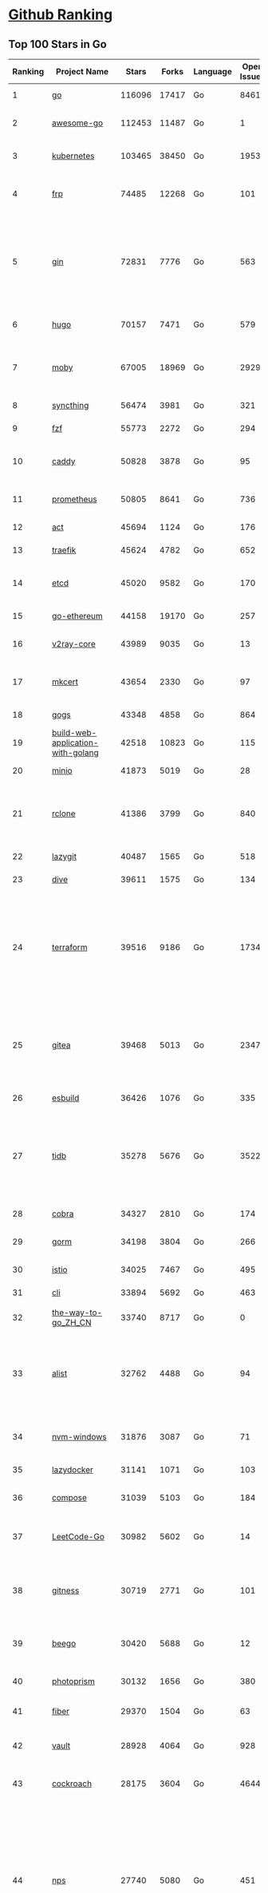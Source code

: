 [Github Ranking](../README.md)
==========

## Top 100 Stars in Go

| Ranking | Project Name | Stars | Forks | Language | Open Issues | Description | Last Commit |
| ------- | ------------ | ----- | ----- | -------- | ----------- | ----------- | ----------- |
| 1 | [go](https://github.com/golang/go) | 116096 | 17417 | Go | 8461 | The Go programming language | 2023-12-02T00:26:58Z |
| 2 | [awesome-go](https://github.com/avelino/awesome-go) | 112453 | 11487 | Go | 1 | A curated list of awesome Go frameworks, libraries and software | 2023-12-02T01:32:33Z |
| 3 | [kubernetes](https://github.com/kubernetes/kubernetes) | 103465 | 38450 | Go | 1953 | Production-Grade Container Scheduling and Management | 2023-12-01T18:11:26Z |
| 4 | [frp](https://github.com/fatedier/frp) | 74485 | 12268 | Go | 101 | A fast reverse proxy to help you expose a local server behind a NAT or firewall to the internet. | 2023-12-01T12:44:51Z |
| 5 | [gin](https://github.com/gin-gonic/gin) | 72831 | 7776 | Go | 563 | Gin is a HTTP web framework written in Go (Golang). It features a Martini-like API with much better performance -- up to 40 times faster. If you need smashing performance, get yourself some Gin. | 2023-11-27T20:10:27Z |
| 6 | [hugo](https://github.com/gohugoio/hugo) | 70157 | 7471 | Go | 579 | The world’s fastest framework for building websites. | 2023-12-01T22:42:33Z |
| 7 | [moby](https://github.com/moby/moby) | 67005 | 18969 | Go | 2929 | The Moby Project - a collaborative project for the container ecosystem to assemble container-based systems | 2023-12-01T19:24:35Z |
| 8 | [syncthing](https://github.com/syncthing/syncthing) | 56474 | 3981 | Go | 321 | Open Source Continuous File Synchronization | 2023-11-30T20:15:55Z |
| 9 | [fzf](https://github.com/junegunn/fzf) | 55773 | 2272 | Go | 294 | :cherry_blossom: A command-line fuzzy finder | 2023-12-01T15:28:05Z |
| 10 | [caddy](https://github.com/caddyserver/caddy) | 50828 | 3878 | Go | 95 | Fast and extensible multi-platform HTTP/1-2-3 web server with automatic HTTPS | 2023-12-01T04:16:00Z |
| 11 | [prometheus](https://github.com/prometheus/prometheus) | 50805 | 8641 | Go | 736 | The Prometheus monitoring system and time series database. | 2023-12-01T23:55:45Z |
| 12 | [act](https://github.com/nektos/act) | 45694 | 1124 | Go | 176 | Run your GitHub Actions locally 🚀 | 2023-12-01T02:17:45Z |
| 13 | [traefik](https://github.com/traefik/traefik) | 45624 | 4782 | Go | 652 | The Cloud Native Application Proxy | 2023-12-01T17:10:29Z |
| 14 | [etcd](https://github.com/etcd-io/etcd) | 45020 | 9582 | Go | 170 | Distributed reliable key-value store for the most critical data of a distributed system | 2023-12-01T21:13:18Z |
| 15 | [go-ethereum](https://github.com/ethereum/go-ethereum) | 44158 | 19170 | Go | 257 | Official Go implementation of the Ethereum protocol | 2023-12-02T02:18:49Z |
| 16 | [v2ray-core](https://github.com/v2ray/v2ray-core) | 43989 | 9035 | Go | 13 | A platform for building proxies to bypass network restrictions. | 2023-11-28T03:36:46Z |
| 17 | [mkcert](https://github.com/FiloSottile/mkcert) | 43654 | 2330 | Go | 97 | A simple zero-config tool to make locally trusted development certificates with any names you'd like. | 2023-11-29T10:04:44Z |
| 18 | [gogs](https://github.com/gogs/gogs) | 43348 | 4858 | Go | 864 | Gogs is a painless self-hosted Git service | 2023-12-01T17:31:24Z |
| 19 | [build-web-application-with-golang](https://github.com/astaxie/build-web-application-with-golang) | 42518 | 10823 | Go | 115 | A golang ebook intro how to build a web with golang | 2023-11-23T20:56:37Z |
| 20 | [minio](https://github.com/minio/minio) | 41873 | 5019 | Go | 28 | High Performance Object Storage for AI | 2023-12-02T00:13:20Z |
| 21 | [rclone](https://github.com/rclone/rclone) | 41386 | 3799 | Go | 840 | "rsync for cloud storage" - Google Drive, S3, Dropbox, Backblaze B2, One Drive, Swift, Hubic, Wasabi, Google Cloud Storage, Yandex Files | 2023-12-01T19:45:48Z |
| 22 | [lazygit](https://github.com/jesseduffield/lazygit) | 40487 | 1565 | Go | 518 | simple terminal UI for git commands | 2023-12-02T01:48:17Z |
| 23 | [dive](https://github.com/wagoodman/dive) | 39611 | 1575 | Go | 134 | A tool for exploring each layer in a docker image | 2023-11-04T09:41:27Z |
| 24 | [terraform](https://github.com/hashicorp/terraform) | 39516 | 9186 | Go | 1734 | Terraform enables you to safely and predictably create, change, and improve infrastructure. It is a source-available tool that codifies APIs into declarative configuration files that can be shared amongst team members, treated as code, edited, reviewed, and versioned. | 2023-12-02T00:34:24Z |
| 25 | [gitea](https://github.com/go-gitea/gitea) | 39468 | 5013 | Go | 2347 | Git with a cup of tea! Painless self-hosted all-in-one software development service, including Git hosting, code review, team collaboration, package registry and CI/CD | 2023-12-02T01:22:22Z |
| 26 | [esbuild](https://github.com/evanw/esbuild) | 36426 | 1076 | Go | 335 | An extremely fast bundler for the web | 2023-11-30T07:58:47Z |
| 27 | [tidb](https://github.com/pingcap/tidb) | 35278 | 5676 | Go | 3522 | TiDB is an open-source, cloud-native, distributed, MySQL-Compatible database for elastic scale and real-time analytics. Try AI-powered Chat2Query free at : https://tidbcloud.com/free-trial | 2023-12-02T02:46:20Z |
| 28 | [cobra](https://github.com/spf13/cobra) | 34327 | 2810 | Go | 174 | A Commander for modern Go CLI interactions | 2023-11-26T14:50:52Z |
| 29 | [gorm](https://github.com/go-gorm/gorm) | 34198 | 3804 | Go | 266 | The fantastic ORM library for Golang, aims to be developer friendly | 2023-11-29T17:16:31Z |
| 30 | [istio](https://github.com/istio/istio) | 34025 | 7467 | Go | 495 | Connect, secure, control, and observe services. | 2023-12-02T02:09:54Z |
| 31 | [cli](https://github.com/cli/cli) | 33894 | 5692 | Go | 463 | GitHub’s official command line tool | 2023-12-02T02:41:18Z |
| 32 | [the-way-to-go_ZH_CN](https://github.com/unknwon/the-way-to-go_ZH_CN) | 33740 | 8717 | Go | 0 | 《The Way to Go》中文译本，中文正式名《Go 入门指南》 | 2023-08-12T01:54:36Z |
| 33 | [alist](https://github.com/alist-org/alist) | 32762 | 4488 | Go | 94 | 🗂️A file list/WebDAV program that supports multiple storages, powered by Gin and Solidjs. / 一个支持多存储的文件列表/WebDAV程序，使用 Gin 和 Solidjs。 | 2023-12-01T08:15:24Z |
| 34 | [nvm-windows](https://github.com/coreybutler/nvm-windows) | 31876 | 3087 | Go | 71 | A node.js version management utility for Windows. Ironically written in Go. | 2023-11-22T20:01:44Z |
| 35 | [lazydocker](https://github.com/jesseduffield/lazydocker) | 31141 | 1071 | Go | 103 | The lazier way to manage everything docker | 2023-11-22T23:22:44Z |
| 36 | [compose](https://github.com/docker/compose) | 31039 | 5103 | Go | 184 | Define and run multi-container applications with Docker | 2023-12-01T18:50:53Z |
| 37 | [LeetCode-Go](https://github.com/halfrost/LeetCode-Go) | 30982 | 5602 | Go | 14 | ✅ Solutions to LeetCode by Go, 100% test coverage, runtime beats 100% / LeetCode 题解 | 2023-10-11T23:26:58Z |
| 38 | [gitness](https://github.com/harness/gitness) | 30719 | 2771 | Go | 101 | Gitness is an Open Source developer platform with Source Control management, Continuous Integration and Continuous Delivery. | 2023-12-02T00:10:33Z |
| 39 | [beego](https://github.com/beego/beego) | 30420 | 5688 | Go | 12 | beego is an open-source, high-performance web framework for the Go programming language. | 2023-11-29T22:46:44Z |
| 40 | [photoprism](https://github.com/photoprism/photoprism) | 30132 | 1656 | Go | 380 | AI-Powered Photos App for the Decentralized Web 🌈💎✨ | 2023-12-01T07:24:47Z |
| 41 | [fiber](https://github.com/gofiber/fiber) | 29370 | 1504 | Go | 63 | ⚡️ Express inspired web framework written in Go | 2023-12-01T23:22:54Z |
| 42 | [vault](https://github.com/hashicorp/vault) | 28928 | 4064 | Go | 928 | A tool for secrets management, encryption as a service, and privileged access management | 2023-12-02T01:39:24Z |
| 43 | [cockroach](https://github.com/cockroachdb/cockroach) | 28175 | 3604 | Go | 4644 | CockroachDB - the open source, cloud-native distributed SQL database. | 2023-12-02T02:53:19Z |
| 44 | [nps](https://github.com/ehang-io/nps) | 27740 | 5080 | Go | 451 | 一款轻量级、高性能、功能强大的内网穿透代理服务器。支持tcp、udp、socks5、http等几乎所有流量转发，可用来访问内网网站、本地支付接口调试、ssh访问、远程桌面，内网dns解析、内网socks5代理等等……，并带有功能强大的web管理端。a lightweight, high-performance, powerful intranet penetration proxy server, with a powerful web management terminal. | 2023-12-01T00:54:09Z |
| 45 | [minikube](https://github.com/kubernetes/minikube) | 27602 | 4792 | Go | 939 | Run Kubernetes locally | 2023-12-02T01:28:44Z |
| 46 | [consul](https://github.com/hashicorp/consul) | 27337 | 4429 | Go | 1111 | Consul is a distributed, highly available, and data center aware solution to connect and configure applications across dynamic, distributed infrastructure. | 2023-12-01T22:57:03Z |
| 47 | [echo](https://github.com/labstack/echo) | 27146 | 2236 | Go | 53 | High performance, minimalist Go web framework | 2023-11-27T16:00:15Z |
| 48 | [pocketbase](https://github.com/pocketbase/pocketbase) | 27067 | 1149 | Go | 39 | Open Source realtime backend in 1 file | 2023-11-29T18:20:03Z |
| 49 | [go-zero](https://github.com/zeromicro/go-zero) | 26467 | 3736 | Go | 338 | A cloud-native Go microservices framework with cli tool for productivity. | 2023-11-29T11:13:57Z |
| 50 | [v2ray-core](https://github.com/v2fly/v2ray-core) | 25971 | 4341 | Go | 32 | A platform for building proxies to bypass network restrictions. | 2023-11-29T14:19:47Z |
| 51 | [croc](https://github.com/schollz/croc) | 25128 | 1028 | Go | 119 | Easily and securely send things from one computer to another :crocodile: :package: | 2023-11-28T08:24:58Z |
| 52 | [k3s](https://github.com/k3s-io/k3s) | 25106 | 2162 | Go | 118 | Lightweight Kubernetes | 2023-12-01T22:04:51Z |
| 53 | [viper](https://github.com/spf13/viper) | 24658 | 2026 | Go | 383 | Go configuration with fangs | 2023-12-01T19:54:52Z |
| 54 | [iris](https://github.com/kataras/iris) | 24501 | 2496 | Go | 96 | The fastest HTTP/2 Go Web Framework. New, modern and easy to learn. Fast development with Code you control. Unbeatable cost-performance ratio :rocket: | 2023-12-01T04:43:14Z |
| 55 | [milvus](https://github.com/milvus-io/milvus) | 24337 | 2623 | Go | 492 | A cloud-native vector database, storage for next generation AI applications | 2023-12-01T15:06:26Z |
| 56 | [nsq](https://github.com/nsqio/nsq) | 23957 | 2902 | Go | 51 | A realtime distributed messaging platform | 2023-11-29T06:33:39Z |
| 57 | [faas](https://github.com/openfaas/faas) | 23866 | 1897 | Go | 28 | OpenFaaS - Serverless Functions Made Simple | 2023-11-02T15:54:25Z |
| 58 | [Wox](https://github.com/Wox-launcher/Wox) | 23478 | 2371 | Go | 294 | A cross-platform launcher that simply works | 2023-12-01T15:52:23Z |
| 59 | [logrus](https://github.com/sirupsen/logrus) | 23478 | 2320 | Go | 3 | Structured, pluggable logging for Go. | 2023-11-19T16:07:14Z |
| 60 | [ngrok](https://github.com/inconshreveable/ngrok) | 23365 | 4344 | Go | 234 | Introspected tunnels to localhost | 2023-09-27T10:24:46Z |
| 61 | [docker_practice](https://github.com/yeasy/docker_practice) | 23170 | 5624 | Go | 5 | Learn and understand Docker&Container technologies, with real DevOps practice! | 2023-10-25T21:40:38Z |
| 62 | [micro](https://github.com/zyedidia/micro) | 23087 | 1163 | Go | 747 | A modern and intuitive terminal-based text editor | 2023-12-02T01:44:23Z |
| 63 | [k9s](https://github.com/derailed/k9s) | 22983 | 1460 | Go | 406 | 🐶 Kubernetes CLI To Manage Your Clusters In Style! | 2023-12-02T00:21:32Z |
| 64 | [dapr](https://github.com/dapr/dapr) | 22658 | 1780 | Go | 388 | Dapr is a portable, event-driven, runtime for building distributed applications across cloud and edge. | 2023-12-01T16:28:59Z |
| 65 | [lux](https://github.com/iawia002/lux) | 22621 | 2613 | Go | 458 | 👾 Fast and simple video download library and CLI tool written in Go | 2023-11-06T05:54:09Z |
| 66 | [hub](https://github.com/mislav/hub) | 22572 | 2418 | Go | 238 | A command-line tool that makes git easier to use with GitHub. | 2023-11-27T19:14:59Z |
| 67 | [vegeta](https://github.com/tsenart/vegeta) | 22172 | 1373 | Go | 59 | HTTP load testing tool and library. It's over 9000! | 2023-11-20T16:50:57Z |
| 68 | [k6](https://github.com/grafana/k6) | 22117 | 1165 | Go | 394 | A modern load testing tool, using Go and JavaScript - https://k6.io | 2023-12-01T17:24:41Z |
| 69 | [fyne](https://github.com/fyne-io/fyne) | 21920 | 1279 | Go | 589 | Cross platform GUI toolkit in Go inspired by Material Design | 2023-12-01T16:48:33Z |
| 70 | [rancher](https://github.com/rancher/rancher) | 21856 | 2933 | Go | 2702 | Complete container management platform | 2023-12-02T01:27:19Z |
| 71 | [restic](https://github.com/restic/restic) | 21750 | 1393 | Go | 410 | Fast, secure, efficient backup program | 2023-12-01T01:15:18Z |
| 72 | [kratos](https://github.com/go-kratos/kratos) | 21748 | 3953 | Go | 27 | Your ultimate Go microservices framework for the cloud-native era. | 2023-12-01T06:06:23Z |
| 73 | [filebrowser](https://github.com/filebrowser/filebrowser) | 21586 | 2558 | Go | 55 | 📂 Web File Browser | 2023-12-01T10:45:08Z |
| 74 | [delve](https://github.com/go-delve/delve) | 21365 | 2137 | Go | 94 | Delve is a debugger for the Go programming language. | 2023-12-01T16:34:11Z |
| 75 | [harbor](https://github.com/goharbor/harbor) | 21281 | 4494 | Go | 556 | An open source trusted cloud native registry project that stores, signs, and scans content. | 2023-12-01T14:39:40Z |
| 76 | [colly](https://github.com/gocolly/colly) | 21258 | 1677 | Go | 141 | Elegant Scraper and Crawler Framework for Golang | 2023-11-29T17:49:52Z |
| 77 | [bubbletea](https://github.com/charmbracelet/bubbletea) | 21095 | 654 | Go | 53 | A powerful little TUI framework 🏗 | 2023-11-28T15:47:43Z |
| 78 | [testify](https://github.com/stretchr/testify) | 21022 | 1531 | Go | 262 | A toolkit with common assertions and mocks that plays nicely with the standard library | 2023-12-02T02:57:57Z |
| 79 | [go-micro](https://github.com/go-micro/go-micro) | 21005 | 2351 | Go | 83 | A Go microservices framework | 2023-11-30T11:18:06Z |
| 80 | [cli](https://github.com/urfave/cli) | 21003 | 1699 | Go | 35 | A simple, fast, and fun package for building command line apps in Go | 2023-12-02T01:32:51Z |
| 81 | [loki](https://github.com/grafana/loki) | 20672 | 3052 | Go | 1116 | Like Prometheus, but for logs. | 2023-12-01T21:54:56Z |
| 82 | [memos](https://github.com/usememos/memos) | 20580 | 1496 | Go | 207 | An open source, lightweight note-taking service. Easily capture and share your great thoughts. | 2023-12-01T08:43:49Z |
| 83 | [learn-go-with-tests](https://github.com/quii/learn-go-with-tests) | 20543 | 2712 | Go | 40 | Learn Go with test-driven development | 2023-12-01T13:45:34Z |
| 84 | [fasthttp](https://github.com/valyala/fasthttp) | 20421 | 1695 | Go | 73 | Fast HTTP package for Go. Tuned for high performance. Zero memory allocations in hot paths. Up to 10x faster than net/http | 2023-12-01T21:54:29Z |
| 85 | [websocket](https://github.com/gorilla/websocket) | 20256 | 3457 | Go | 38 | Package gorilla/websocket is a fast, well-tested and widely used WebSocket implementation for Go. | 2023-11-30T17:54:26Z |
| 86 | [zap](https://github.com/uber-go/zap) | 20081 | 1439 | Go | 101 | Blazing fast, structured, leveled logging in Go. | 2023-11-27T06:19:16Z |
| 87 | [ollama](https://github.com/jmorganca/ollama) | 19900 | 1088 | Go | 237 | Get up and running with Llama 2 and other large language models locally | 2023-12-02T00:21:50Z |
| 88 | [podman](https://github.com/containers/podman) | 19893 | 2107 | Go | 454 | Podman: A tool for managing OCI containers and pods. | 2023-12-02T01:39:23Z |
| 89 | [dgraph](https://github.com/dgraph-io/dgraph) | 19762 | 1503 | Go | 213 | The high-performance database for modern applications | 2023-10-30T15:46:32Z |
| 90 | [mux](https://github.com/gorilla/mux) | 19560 | 1825 | Go | 14 | Package gorilla/mux is a powerful HTTP router and URL matcher for building Go web servers with 🦍 | 2023-11-16T18:56:17Z |
| 91 | [AdGuardHome](https://github.com/AdguardTeam/AdGuardHome) | 19524 | 1586 | Go | 919 | Network-wide ads & trackers blocking DNS server | 2023-12-01T14:18:17Z |
| 92 | [trivy](https://github.com/aquasecurity/trivy) | 19506 | 1969 | Go | 168 | Find vulnerabilities, misconfigurations, secrets, SBOM in containers, Kubernetes, code repositories, clouds and more | 2023-12-02T03:00:04Z |
| 93 | [Xray-core](https://github.com/XTLS/Xray-core) | 19427 | 3348 | Go | 409 | Xray, Penetrates Everything. Also the best v2ray-core, with XTLS support. Fully compatible configuration. | 2023-12-01T01:20:29Z |
| 94 | [wails](https://github.com/wailsapp/wails) | 19397 | 974 | Go | 192 | Create beautiful applications using Go | 2023-11-30T00:12:51Z |
| 95 | [grpc-go](https://github.com/grpc/grpc-go) | 19175 | 4200 | Go | 126 | The Go language implementation of gRPC. HTTP/2 based RPC | 2023-12-01T17:17:02Z |
| 96 | [seaweedfs](https://github.com/seaweedfs/seaweedfs) | 18751 | 2073 | Go | 234 | SeaweedFS is a fast distributed storage system for blobs, objects, files, and data lake, for billions of files! Blob store has O(1) disk seek, cloud tiering. Filer supports Cloud Drive, cross-DC active-active replication, Kubernetes, POSIX FUSE mount, S3 API, S3 Gateway, Hadoop, WebDAV, encryption, Erasure Coding. | 2023-12-01T12:52:39Z |
| 97 | [jaeger](https://github.com/jaegertracing/jaeger) | 18696 | 2291 | Go | 334 | CNCF Jaeger, a Distributed Tracing Platform | 2023-12-01T20:39:16Z |
| 98 | [CasaOS](https://github.com/IceWhaleTech/CasaOS) | 18415 | 1009 | Go | 232 | CasaOS - A simple, easy-to-use, elegant open-source Personal Cloud system. | 2023-11-28T08:09:41Z |
| 99 | [go-redis](https://github.com/redis/go-redis) | 18400 | 2219 | Go | 195 | Redis Go client | 2023-11-30T14:17:42Z |
| 100 | [pulumi](https://github.com/pulumi/pulumi) | 18336 | 1003 | Go | 1843 | Pulumi - Infrastructure as Code in any programming language. Build infrastructure intuitively on any cloud using familiar languages 🚀 | 2023-12-02T01:55:24Z |

